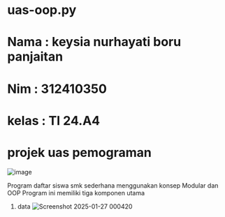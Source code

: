 # uas-oop.py
# Nama : keysia nurhayati boru panjaitan
# Nim : 312410350
# kelas : TI 24.A4
# projek uas pemograman 
![image](https://github.com/user-attachments/assets/e3c61fa6-954c-4da4-a686-b008ed3bb1f5)

Program daftar siswa smk sederhana menggunakan konsep Modular dan OOP Program ini memiliki tiga komponen utama
1. data
![Screenshot 2025-01-27 000420](https://github.com/user-attachments/assets/1392993a-4f98-4b6d-bc96-6ba59972af27)
   
